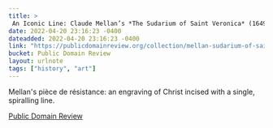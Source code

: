 ```yaml
---
title: > 
 An Iconic Line: Claude Mellan’s *The Sudarium of Saint Veronica* (1649)
date: 2022-04-20 23:16:23 -0400
dateadded: 2022-04-20 23:16:23 -0400
link: "https://publicdomainreview.org/collection/mellan-sudarium-of-saint-veronica"
bucket: Public Domain Review
layout: urlnote
tags: ["history", "art"]
--- 
```

Mellan's pièce de résistance: an engraving of Christ incised with a single, spiralling line. 
 <!-- end excerpt --> 
<div class='bucket'><a class='internal-link' href='/buckets/public-domain-review'>Public Domain Review</a></div> 
